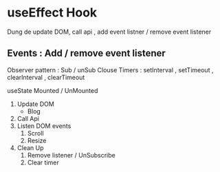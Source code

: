 # useEffect Hook

Dung de update DOM, call api , add event listner / remove event listener 

## Events : Add / remove event listener
   Observer pattern : Sub / unSub
   Clouse 
   Timers : setInterval , setTimeout , clearInterval , clearTimeout 

   useState
   Mounted / UnMounted 

1. Update DOM 
    - Blog 
2. Call Api
3. Listen DOM events
   1. Scroll
   2. Resize 
4. Clean Up
   1. Remove listener / UnSubscribe 
   2. Clear timer
